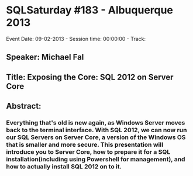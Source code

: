 # SQLSaturday #183 - Albuquerque 2013
Event Date: 09-02-2013 - Session time: 00:00:00 - Track: 
## Speaker: Michael Fal
## Title: Exposing the Core: SQL 2012 on Server Core
## Abstract:
### Everything that's old is new again, as Windows Server moves back to the terminal interface.  With SQL 2012, we can now run our SQL Servers on Server Core, a version of the Windows OS that is smaller and more secure.  This presentation will introduce you to Server Core, how to prepare it for a SQL installation(including using Powershell for management), and how to actually install SQL 2012 on to it.
